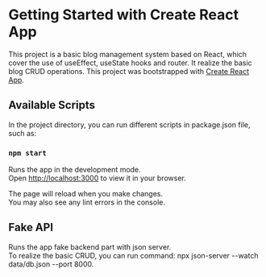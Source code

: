 # Getting Started with Create React App

This project is a basic blog management system based on React, which cover the use of useEffect, useState hooks and router. It realize the basic blog CRUD operations.
This project was bootstrapped with [Create React App](https://github.com/facebook/create-react-app).

## Available Scripts

In the project directory, you can run different scripts in package.json file, such as:

### `npm start`

Runs the app in the development mode.\
Open [http://localhost:3000](http://localhost:3000) to view it in your browser.

The page will reload when you make changes.\
You may also see any lint errors in the console.

## Fake API

Runs the app fake backend part with json server.\
To realize the basic CRUD, you can run command: npx json-server --watch data/db.json --port 8000.
